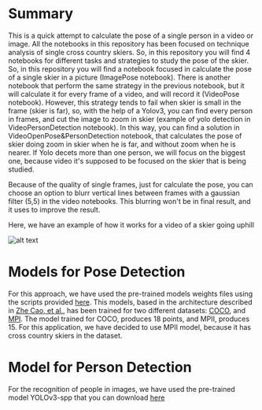 # Summary

This is a quick attempt to calculate the pose of a single person in a video or image. All the notebooks in this repository has been focused on technique analysis of single cross country skiers. So, in this repository you will find 4 notebooks for different tasks and strategies to study the pose of the skier. So, in this repository you will find a notebook focused in calculate the pose of a single skier in a picture (ImagePose notebook). There is another notebook that perform the same strategy in the previous notebook, but it will calculate it for every frame of a video, and will record it (VideoPose notebook). However, this strategy tends to fail when skier is small in the frame (skier is far), so, with the help of a Yolov3, you can find every person in frames, and cut the image to zoom in skier (example of yolo detection in VideoPersonDetection notebook). In this way, you can find a solution in VideoOpenPose&PersonDetection notebook, that calculates the pose of skier doing zoom in skier when he is far, and without zoom when he is nearer. If Yolo decets more than one person, we will focus on the biggest one, because video it's supposed to be focused on the skier that is being studied.

Because of the quality of single frames, just for calculate the pose, you can choose an option to blurr vertical lines between frames with a gaussian filter (5,5) in the video notebooks. This blurring won't be in final result, and it uses to improve the result.

Here, we have an example of how it works for a video of a skier going uphill

![alt text](https://github.com/TuronLab/PoseDetection/blob/main/Example.gif "Example Video Pose detection")

# Models for Pose Detection

For this approach, we have used the pre-trained models weights files using the scripts provided [here](https://github.com/CMU-Perceptual-Computing-Lab/openpose/tree/master/models). This models, based in the architecture described in [Zhe Cao, et al.](https://arxiv.org/abs/1611.08050), has been trained for two different datasets: [COCO](https://cocodataset.org/#keypoints-2018), and [MPI](http://human-pose.mpi-inf.mpg.de/). The model trained for COCO, produces 18 points, and MPII, produces 15. For this application, we have decided to use MPII model, because it has cross country skiers in the dataset.

# Model for Person Detection

For the recognition of people in images, we have used the pre-trained model YOLOv3-spp that you can download [here](https://pjreddie.com/darknet/yolo/)

